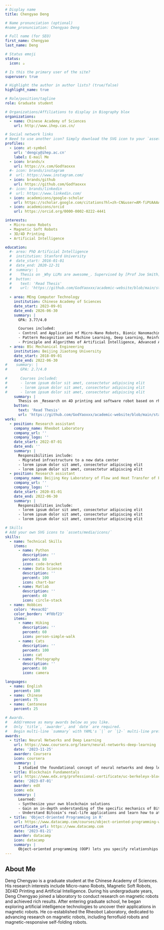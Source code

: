 ```yaml
---
# Display name
title: Chengyao Deng

# Name pronunciation (optional)
#name_pronunciation: Chengyao Deng

# Full name (for SEO)
first_name: Chengyao
last_name: Deng

# Status emoji
status:
  icon: ☕️

# Is this the primary user of the site?
superuser: true

# Highlight the author in author lists? (true/false)
highlight_name: true

# Role/position/tagline
role: Graduate student

# Organizations/Affiliations to display in Biography blox
organizations:
  - name: Chinese Academy of Sciences
    url: http://www.ihep.cas.cn/

# Social network links
# Need to use another icon? Simply download the SVG icon to your `assets/media/icons/` folder.
profiles:
  - icon: at-symbol
    url: 'dengcy@ihep.ac.cn'
    label: E-mail Me
  - icon: brands/x
    url: https://x.com/GodYaoxxx
  #- icon: brands/instagram
  #  url: https://www.instagram.com/
  - icon: brands/github
    url: https://github.com/GodYaoxxx
  #- icon: brands/linkedin
  #  url: https://www.linkedin.com/
  - icon: academicons/google-scholar
    url: https://scholar.google.com/citations?hl=zh-CN&user=AM-fiPUAAAAJ
  - icon: academicons/orcid
    url: https://orcid.org/0000-0002-0222-4441

interests:
  - Micro-nano Robots
  - Magnetic Soft Robots
  - 3D/4D Printing
  - Artificial Intelligence

education:
  #- area: PhD Artificial Intelligence
  #  institution: Stanford University
  #  date_start: 2016-01-01
  #  date_end: 2020-12-31
  #  summary: |
  #    Thesis on _Why LLMs are awesome_. Supervised by [Prof Joe Smith](https://example.com). Presented papers at 5 IEEE conferences with the contributions being #published in 2 Springer journals.
  #  button:
  #    text: 'Read Thesis'
  #    url: 'https://github.com/GodYaoxxx/academic-website/blob/main/static/uploads/Undergraduated%20Thesis.pdf'
      
  - area: MEng Computer Technology
    institution: Chinese Academy of Sciences 
    date_start: 2023-09-01
    date_end: 2026-06-30
    summary: |
      GPA: 3.77/4.0

      Courses included:
      - Control and Application of Micro-Nano Robots, Bionic Nanomachine
      - Pattern Recognition and Machine Learning, Deep Learning, Reinforcement Learning and Applications
      - Principle and Algorithms of Artificial Intelligence, Advanced Artificial Intelligence
  - area: BSc Mechanical Engineering
    institution: Beijing Jiaotong University
    date_start: 2018-09-01
    date_end: 2022-06-30
#    summary: |
#      GPA: 2.7/4.0
      
#      Courses included:
#      - lorem ipsum dolor sit amet, consectetur adipiscing elit
#      - lorem ipsum dolor sit amet, consectetur adipiscing elit
#      - lorem ipsum dolor sit amet, consectetur adipiscing elit
    summary: |
      Thesis on _Research on 4D printing and software robot based on rheological memory characteristics of intelligent materials_. Supervised by [Dr Zhenkun Li](https://faculty.bjtu.edu.cn/9722/).
    button:
      text: 'Read Thesis'
      url: 'https://github.com/GodYaoxxx/academic-website/blob/main/static/uploads/Undergraduated%20Thesis.pdf'
work:
  - position: Research assistant
    company_name: Rheobot Laboratory
    company_url: ''
    company_logo: ''
    date_start: 2022-07-01
    date_end: ''
    summary: |
      Responsibilities include:
      - Migrated infrastructure to a new data center
      - lorem ipsum dolor sit amet, consectetur adipiscing elit
      - lorem ipsum dolor sit amet, consectetur adipiscing elit
  - position: Research assistant
    company_name: Beijing Key Laboratory of Flow and Heat Transfer of Phase Changing in Micro and Small Scale, Beijing Jiaotong University
    company_url: ''
    company_logo: ''
    date_start: 2020-01-01
    date_end: 2022-06-30
    summary: |
      Responsibilities include:
      - lorem ipsum dolor sit amet, consectetur adipiscing elit
      - lorem ipsum dolor sit amet, consectetur adipiscing elit
      - lorem ipsum dolor sit amet, consectetur adipiscing elit

# Skills
# Add your own SVG icons to `assets/media/icons/`
skills:
  - name: Technical Skills
    items:
      - name: Python
        description: ''
        percent: 80
        icon: code-bracket
      - name: Data Science
        description: ''
        percent: 100
        icon: chart-bar
      - name: Matlab
        description: ''
        percent: 40
        icon: circle-stack
  - name: Hobbies
    color: '#eeac02'
    color_border: '#f0bf23'
    items:
      - name: Hiking
        description: ''
        percent: 60
        icon: person-simple-walk
      - name: Cats
        description: ''
        percent: 100
        icon: cat
      - name: Photography
        description: ''
        percent: 80
        icon: camera

languages:
  - name: English
    percent: 100
  - name: Chinese
    percent: 75
  - name: Cantonese
    percent: 25

# Awards.
#   Add/remove as many awards below as you like.
#   Only `title`, `awarder`, and `date` are required.
#   Begin multi-line `summary` with YAML's `|` or `|2-` multi-line prefix and indent 2 spaces below.
awards:
  - title: Neural Networks and Deep Learning
    url: https://www.coursera.org/learn/neural-networks-deep-learning
    date: '2023-11-25'
    awarder: Coursera
    icon: coursera
    summary: |
      I studied the foundational concept of neural networks and deep learning. By the end, I was familiar with the significant technological trends driving the rise of deep learning; build, train, and apply fully connected deep neural networks; implement efficient (vectorized) neural networks; identify key parameters in a neural network’s architecture; and apply deep learning to your own applications.
  - title: Blockchain Fundamentals
    url: https://www.edx.org/professional-certificate/uc-berkeleyx-blockchain-fundamentals
    date: '2023-07-01'
    awarder: edX
    icon: edx
    summary: |
      Learned:
      - Synthesize your own blockchain solutions
      - Gain an in-depth understanding of the specific mechanics of Bitcoin
      - Understand Bitcoin’s real-life applications and learn how to attack and destroy Bitcoin, Ethereum, smart contracts and Dapps, and alternatives to Bitcoin’s Proof-of-Work consensus algorithm
  - title: 'Object-Oriented Programming in R'
    url: https://www.datacamp.com/courses/object-oriented-programming-with-s3-and-r6-in-r
    certificate_url: https://www.datacamp.com
    date: '2023-01-21'
    awarder: datacamp
    icon: datacamp
    summary: |
      Object-oriented programming (OOP) lets you specify relationships between functions and the objects that they can act on, helping you manage complexity in your code. This is an intermediate level course, providing an introduction to OOP, using the S3 and R6 systems. S3 is a great day-to-day R programming tool that simplifies some of the functions that you write. R6 is especially useful for industry-specific analyses, working with web APIs, and building GUIs.
---
```


## About Me

Deng Chengyao is a graduate student at the Chinese Academy of Sciences. His research interests include Micro-nano Robots, Magnetic Soft Robots, 3D/4D Printing and Artificial Intelligence. During his undergraduate years, Deng Chengyao joined a laboratory to conduct research on magnetic robots and achieved rich results. After entering graduate school, he began exploring artificial intelligence technologies to uncover their applications in magnetic robots. He co-established the Rheobot Laboratory, dedicated to advancing research on magnetic robots, including ferrofluid robots and magnetic-responsive self-folding robots.
